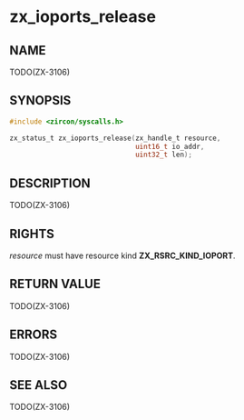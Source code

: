 # zx_ioports_release

## NAME

<!-- Updated by update-docs-from-abigen, do not edit. -->

TODO(ZX-3106)

## SYNOPSIS

<!-- Updated by update-docs-from-abigen, do not edit. -->

```c
#include <zircon/syscalls.h>

zx_status_t zx_ioports_release(zx_handle_t resource,
                               uint16_t io_addr,
                               uint32_t len);
```

## DESCRIPTION

TODO(ZX-3106)

## RIGHTS

<!-- Updated by update-docs-from-abigen, do not edit. -->

*resource* must have resource kind **ZX_RSRC_KIND_IOPORT**.

## RETURN VALUE

TODO(ZX-3106)

## ERRORS

TODO(ZX-3106)

## SEE ALSO


TODO(ZX-3106)
